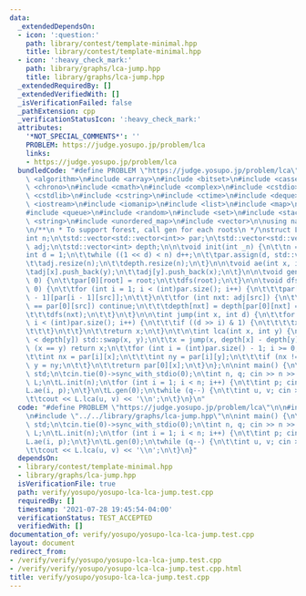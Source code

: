 ```yaml
---
data:
  _extendedDependsOn:
  - icon: ':question:'
    path: library/contest/template-minimal.hpp
    title: library/contest/template-minimal.hpp
  - icon: ':heavy_check_mark:'
    path: library/graphs/lca-jump.hpp
    title: library/graphs/lca-jump.hpp
  _extendedRequiredBy: []
  _extendedVerifiedWith: []
  _isVerificationFailed: false
  _pathExtension: cpp
  _verificationStatusIcon: ':heavy_check_mark:'
  attributes:
    '*NOT_SPECIAL_COMMENTS*': ''
    PROBLEM: https://judge.yosupo.jp/problem/lca
    links:
    - https://judge.yosupo.jp/problem/lca
  bundledCode: "#define PROBLEM \"https://judge.yosupo.jp/problem/lca\"\n\n\n#include\
    \ <algorithm>\n#include <array>\n#include <bitset>\n#include <cassert>\n#include\
    \ <chrono>\n#include <cmath>\n#include <complex>\n#include <cstdio>\n#include\
    \ <cstdlib>\n#include <cstring>\n#include <ctime>\n#include <deque>\n#include\
    \ <iostream>\n#include <iomanip>\n#include <list>\n#include <map>\n#include <numeric>\n\
    #include <queue>\n#include <random>\n#include <set>\n#include <stack>\n#include\
    \ <string>\n#include <unordered_map>\n#include <vector>\n\nusing namespace std;\n\
    \n/**\n * To support forest, call gen for each roots\n */\nstruct LCAJump {\n\t\
    int n;\n\tstd::vector<std::vector<int>> par;\n\tstd::vector<std::vector<int>>\
    \ adj;\n\tstd::vector<int> depth;\n\n\tvoid init(int _n) {\n\t\tn = _n;\n\t\t\
    int d = 1;\n\t\twhile ((1 << d) < n) d++;\n\t\tpar.assign(d, std::vector<int>(n));\n\
    \t\tadj.resize(n);\n\t\tdepth.resize(n);\n\t}\n\n\tvoid ae(int x, int y) {\n\t\
    \tadj[x].push_back(y);\n\t\tadj[y].push_back(x);\n\t}\n\n\tvoid gen(int root =\
    \ 0) {\n\t\tpar[0][root] = root;\n\t\tdfs(root);\n\t}\n\n\tvoid dfs(int src =\
    \ 0) {\n\t\tfor (int i = 1; i < (int)par.size(); i++) {\n\t\t\tpar[i][src] = par[i\
    \ - 1][par[i - 1][src]];\n\t\t}\n\t\tfor (int nxt: adj[src]) {\n\t\t\tif (nxt\
    \ == par[0][src]) continue;\n\t\t\tdepth[nxt] = depth[par[0][nxt] = src] + 1;\n\
    \t\t\tdfs(nxt);\n\t\t}\n\t}\n\n\tint jump(int x, int d) {\n\t\tfor (int i = 0;\
    \ i < (int)par.size(); i++) {\n\t\t\tif ((d >> i) & 1) {\n\t\t\t\tx = par[i][x];\n\
    \t\t\t}\n\t\t}\n\t\treturn x;\n\t}\n\t\n\tint lca(int x, int y) {\n\t\tif (depth[x]\
    \ < depth[y]) std::swap(x, y);\n\t\tx = jump(x, depth[x] - depth[y]);\n\t\tif\
    \ (x == y) return x;\n\t\tfor (int i = (int)par.size() - 1; i >= 0; i--) {\n\t\
    \t\tint nx = par[i][x];\n\t\t\tint ny = par[i][y];\n\t\t\tif (nx != ny) x = nx,\
    \ y = ny;\n\t\t}\n\t\treturn par[0][x];\n\t}\n};\n\nint main() {\n\tusing namespace\
    \ std;\n\tcin.tie(0)->sync_with_stdio(0);\n\tint n, q; cin >> n >> q;\n\tLCAJump\
    \ L;\n\tL.init(n);\n\tfor (int i = 1; i < n; i++) {\n\t\tint p; cin >> p;\n\t\t\
    L.ae(i, p);\n\t}\n\tL.gen(0);\n\twhile (q--) {\n\t\tint u, v; cin >> u >> v;\n\
    \t\tcout << L.lca(u, v) << '\\n';\n\t}\n}\n"
  code: "#define PROBLEM \"https://judge.yosupo.jp/problem/lca\"\n\n#include \"../../library/contest/template-minimal.hpp\"\
    \n#include \"../../library/graphs/lca-jump.hpp\"\n\nint main() {\n\tusing namespace\
    \ std;\n\tcin.tie(0)->sync_with_stdio(0);\n\tint n, q; cin >> n >> q;\n\tLCAJump\
    \ L;\n\tL.init(n);\n\tfor (int i = 1; i < n; i++) {\n\t\tint p; cin >> p;\n\t\t\
    L.ae(i, p);\n\t}\n\tL.gen(0);\n\twhile (q--) {\n\t\tint u, v; cin >> u >> v;\n\
    \t\tcout << L.lca(u, v) << '\\n';\n\t}\n}"
  dependsOn:
  - library/contest/template-minimal.hpp
  - library/graphs/lca-jump.hpp
  isVerificationFile: true
  path: verify/yosupo/yosupo-lca-lca-jump.test.cpp
  requiredBy: []
  timestamp: '2021-07-28 19:45:54-04:00'
  verificationStatus: TEST_ACCEPTED
  verifiedWith: []
documentation_of: verify/yosupo/yosupo-lca-lca-jump.test.cpp
layout: document
redirect_from:
- /verify/verify/yosupo/yosupo-lca-lca-jump.test.cpp
- /verify/verify/yosupo/yosupo-lca-lca-jump.test.cpp.html
title: verify/yosupo/yosupo-lca-lca-jump.test.cpp
---
```

